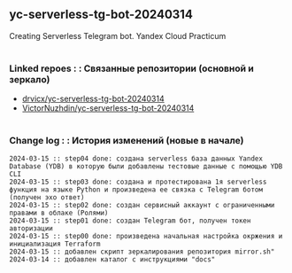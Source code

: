 ## yc-serverless-tg-bot-20240314
Creating Serverless Telegram bot. Yandex Cloud Practicum
<br><br>


### Linked repoes : : Связанные репозитории (основной и зеркало)

* [drvicx/yc-serverless-tg-bot-20240314](https://github.com/drvicx/yc-serverless-tg-bot-20240314)
* [VictorNuzhdin/yc-serverless-tg-bot-20240314](https://github.com/VictorNuzhdin/yc-serverless-tg-bot-20240314)
<br><br>


### Change log : : История изменений (новые в начале)

```
2024-03-15 :: step04 done: создана serverless база данных Yandex Database (YDB) в которую были добавлены тестовые данные с помощью YDB CLI
2024-03-15 :: step03 done: создана и протестирована 1я serverless функция на языке Python и произведена ее связка с Telegram ботом (получен эхо ответ)
2024-03-15 :: step02 done: создан сервисный аккаунт с ограниченными правами в облаке (Ролями)
2024-03-15 :: step01 done: создан Telegram бот, получен токен авторизации
2024-03-15 :: step00 done: произведена начальная настройка окржения и инициализация Terraform
2024-03-15 :: добавлен скрипт зеркалирования репозитория mirror.sh"
2024-03-14 :: добавлен каталог с инструкциями "docs"

```

